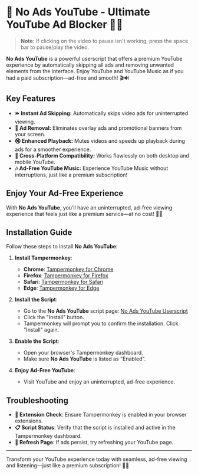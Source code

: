 # 🚫 No Ads YouTube - Ultimate YouTube Ad Blocker 🎵✨

> **Note:** If clicking on the video to pause isn't working, press the space bar to pause/play the video.

**No Ads YouTube** is a powerful userscript that offers a premium YouTube experience by automatically skipping all ads and removing unwanted elements from the interface. Enjoy YouTube and YouTube Music as if you had a paid subscription—ad-free and smooth! 🎬🔊

## Key Features

- **⏩ Instant Ad Skipping:** Automatically skips video ads for uninterrupted viewing.
- **🚫 Ad Removal:** Eliminates overlay ads and promotional banners from your screen.
- **🔇 Enhanced Playback:** Mutes videos and speeds up playback during ads for a smoother experience.
- **📱 Cross-Platform Compatibility:** Works flawlessly on both desktop and mobile YouTube.
- **🎶 Ad-Free YouTube Music:** Experience YouTube Music without interruptions, just like a premium subscription!

## Enjoy Your Ad-Free Experience

With **No Ads YouTube**, you’ll have an uninterrupted, ad-free viewing experience that feels just like a premium service—at no cost! 🌟🚀

## Installation Guide

Follow these steps to install **No Ads YouTube**:

1. **Install Tampermonkey**:  
   - **Chrome**: [Tampermonkey for Chrome](https://chrome.google.com/webstore/detail/tampermonkey/dhdgffkkebhmkfjojejmpbldmpobfkfo)
   - **Firefox**: [Tampermonkey for Firefox](https://addons.mozilla.org/en-US/firefox/addon/tampermonkey/)
   - **Safari**: [Tampermonkey for Safari](https://apps.apple.com/us/app/tampermonkey/id1482490089)
   - **Edge**: [Tampermonkey for Edge](https://microsoftedge.microsoft.com/addons/detail/tampermonkey/cfpjofooceeohoonpoipepighcaclehdf)

2. **Install the Script**:  
   - Go to the **No Ads YouTube** script page: [No Ads YouTube Userscript](https://greasyfork.org/en/scripts/504197-no-ads-youtube-adblocker-ad-skipper-free-youtube-music-ad-remover-remove-adblock-warning)
   - Click the "Install" button.
   - Tampermonkey will prompt you to confirm the installation. Click "Install" again.

3. **Enable the Script**:  
   - Open your browser's Tampermonkey dashboard.
   - Make sure **No Ads YouTube** is listed as "Enabled".

4. **Enjoy Ad-Free YouTube**:  
   - Visit YouTube and enjoy an uninterrupted, ad-free experience.

## Troubleshooting

- **🔄 Extension Check**: Ensure Tampermonkey is enabled in your browser extensions.
- **📋 Script Status**: Verify that the script is installed and active in the Tampermonkey dashboard.
- **🔄 Refresh Page**: If ads persist, try refreshing your YouTube page.

---

Transform your YouTube experience today with seamless, ad-free viewing and listening—just like a premium subscription! 🎉🎵

